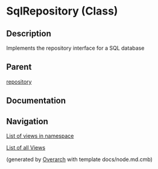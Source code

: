 
# SqlRepository (Class)
## Description
Implements the repository interface for a SQL database

## Parent
[repository](../../../../../../software-development/architecture/blueprint/clean-architecture/adapter/repository.md)

## Documentation



## Navigation
[List of views in namespace](./views-in-namespace.md)

[List of all Views](../../../../../../views.md)


(generated by [Overarch](https://github.com/soulspace-org/overarch) with template docs/node.md.cmb)
